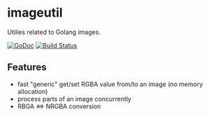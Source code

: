 # imageutil
Utilies related to Golang images.

[![GoDoc](https://godoc.org/github.com/pierrre/imageutil?status.svg)](https://godoc.org/github.com/pierrre/imageutil)
[![Build Status](https://travis-ci.org/pierrre/imageutil.svg?branch=master)](https://travis-ci.org/pierrre/imageutil)

## Features
- fast "generic" get/set RGBA value from/to an image (no memory allocation)
- process parts of an image concurrently
- RBGA <=> NRGBA conversion
